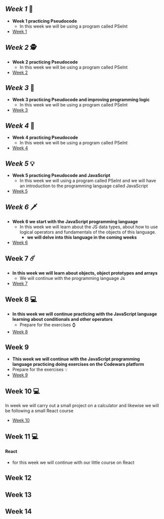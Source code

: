 ## _Week 1_ 🥷 
+ **Week 1 practicing Pseudocode**
   - In this week we will be using a program called PSeInt
+ [Week 1](https://github.com/Ben4010/CORE-CODE-REPOSITORIOS/tree/main/Sesion%20de%20algoritmos)
## _Week 2_ 🕵️ 
+ **Week 2 practicing Pseudocode**
   - In this week we will be using a program called PSeInt
+ [Week 2](https://github.com/Ben4010/CORE-CODE-REPOSITORIOS/tree/main/semana%202%20pseudoc%C3%B3digo)
## _Week 3_ 💫 
+ **Week 3 practicing Pseudocode and improving programming logic**
   - In this week we will be using a program called PSeInt
+ [Week 3](https://github.com/Ben4010/CORE-CODE-REPOSITORIOS/tree/main/semana%202%20pseudoc%C3%B3digo)
## _Week 4_ 🙌
+ **Week 4 practicing Pseudocode**
   - In this week we will be using a program called PSeInt
+ [Week 4](https://github.com/Ben4010/CORE-CODE-REPOSITORIOS/tree/main/semana%204)
## _Week 5_ 💡 
+ **Week 5 practicing Pseudocode and JavaScript**
   - In this week we will using a program called PSeInt and we will have an introduction to the programming language called JavaScript
+ [Week 5](https://github.com/Ben4010/CORE-CODE-REPOSITORIOS/tree/main/Semana%205)
## _Week 6_ 🗡 
+ **Week 6 we start with the JavaScript programming language**
   - In this week we will learn about the JS data types, about how to use logical operators and fundamentals of the objects of this language.
     - **we will delve into this language in the coming weeks**
+ [Week 6](https://bit.ly/41HQaac)
## Week 7 ☄️ 
+ **In this week we will learn about objects, object prototypes and arrays**
  - We will continue with the programming language Js
+ [Week 7](https://bit.ly/3EXZP2u)
## Week 8  💻 
+ **In this week we will continue practicing with the JavaScript language learning about conditionals and other operators**
  - Prepare for the exercises ⌚️ 
+ [Week 8](https://github.com/Ben4010/CORE-CODE-REPOSITORIOS/tree/main/Semana%208)
## Week 9
+ **This week we will continue with the JavaScript programming language practicing doing exercises on the Codewars platform**
+ Prepare for the exercises  💡 
+ [Week 9](https://github.com/Ben4010/CORE-CODE-REPOSITORIOS/blob/main/semana%209/README.md)
## Week 10  💻 
In week  we will carry out a small project on a calculator and likewise we will be following a small React course
+ [Week 10](https://github.com/Ben4010/CORE-CODE-REPOSITORIOS/tree/main/semana%2010)
## Week 11  💻 
#### React
+ for this week we will continue with our little course on React
## Week 12
## Week 13
## Week 14



